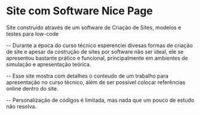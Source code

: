 # Site com Software Nice Page
Site construído através de um software de Criação de Sites, modelos e testes para low-code

-- Durante a época do curso técnico esperenciei divesas formas de criação de site e apesar da costrução de sites por software não ser ideal, ele se apresentou bastante prático e funcional, principalmente em ambientes de simulação e apresentação teórica.

-- Esse site mostra com detalhes o conteudo de um trabalho para apresentação no curso técnico, além de ser possivel colocar referências online dentro do site.

-- Personalização de códigos é limitada, mas nada que um pouco de estudo não resolva.

